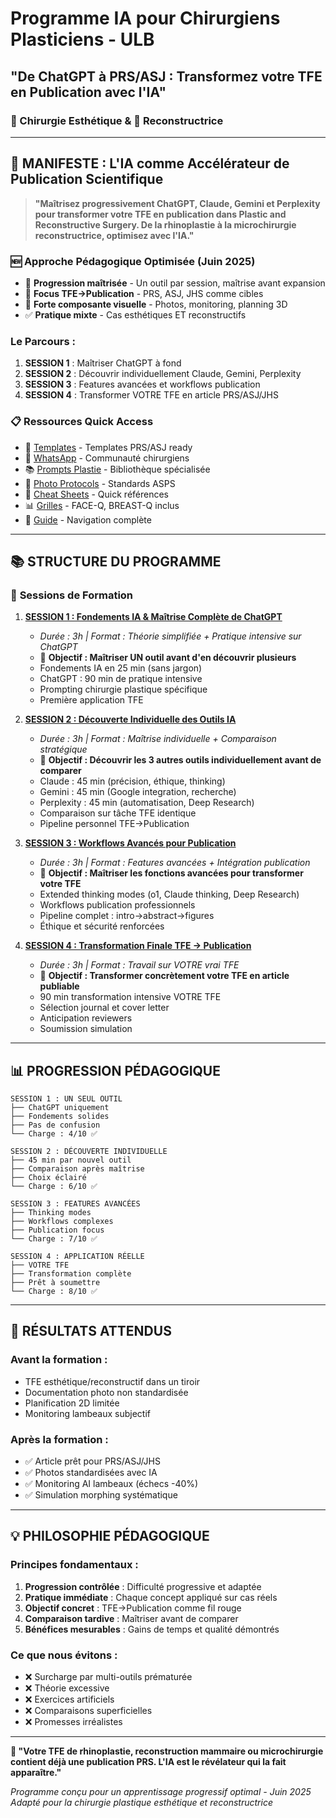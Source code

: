 # Programme IA pour Chirurgiens Plasticiens - ULB 
## "De ChatGPT à PRS/ASJ : Transformez votre TFE en Publication avec l'IA"
### 🎨 Chirurgie Esthétique & 🏥 Reconstructrice

---

## 🎯 **MANIFESTE : L'IA comme Accélérateur de Publication Scientifique**

> **"Maîtrisez progressivement ChatGPT, Claude, Gemini et Perplexity pour transformer votre TFE en publication dans Plastic and Reconstructive Surgery. De la rhinoplastie à la microchirurgie reconstructrice, optimisez avec l'IA."**

### 🆕 **Approche Pédagogique Optimisée (Juin 2025)**
- 🧠 **Progression maîtrisée** - Un outil par session, maîtrise avant expansion
- 🎯 **Focus TFE→Publication** - PRS, ASJ, JHS comme cibles
- 📸 **Forte composante visuelle** - Photos, monitoring, planning 3D
- ✅ **Pratique mixte** - Cas esthétiques ET reconstructifs

### Le Parcours : 
1. **SESSION 1** : Maîtriser ChatGPT à fond
2. **SESSION 2** : Découvrir individuellement Claude, Gemini, Perplexity
3. **SESSION 3** : Features avancées et workflows publication
4. **SESSION 4** : Transformer VOTRE TFE en article PRS/ASJ/JHS

### 📋 **Ressources Quick Access**
- 📱 [Templates](../ressources/templates_all.md) - Templates PRS/ASJ ready
- 💬 [WhatsApp](../ressources/whatsapp_collaboration_guide.md) - Communauté chirurgiens
- 📚 [Prompts Plastie](../ressources/bibliotheque_prompts_plastie.md) - Bibliothèque spécialisée
- 📸 [Photo Protocols](../ressources/photo_standardisation.md) - Standards ASPS
- 🔧 [Cheat Sheets](../ressources/cheatsheets_sessions.md) - Quick références
- 📊 [Grilles](../ressources/grilles_evaluation.md) - FACE-Q, BREAST-Q inclus
- 📖 [Guide](../ressources/README.md) - Navigation complète

---

## 📚 **STRUCTURE DU PROGRAMME**

### 📅 **Sessions de Formation**

1. **[SESSION 1 : Fondements IA & Maîtrise Complète de ChatGPT](./session1_fondements_decouverte.md)**
   - *Durée : 3h | Format : Théorie simplifiée + Pratique intensive sur ChatGPT*
   - 🎯 **Objectif : Maîtriser UN outil avant d'en découvrir plusieurs**
   - Fondements IA en 25 min (sans jargon)
   - ChatGPT : 90 min de pratique intensive
   - Prompting chirurgie plastique spécifique
   - Première application TFE

2. **[SESSION 2 : Découverte Individuelle des Outils IA](./session2_decouverte_outils.md)**
   - *Durée : 3h | Format : Maîtrise individuelle + Comparaison stratégique*
   - 🎯 **Objectif : Découvrir les 3 autres outils individuellement avant de comparer**
   - Claude : 45 min (précision, éthique, thinking)
   - Gemini : 45 min (Google integration, recherche)
   - Perplexity : 45 min (automatisation, Deep Research)
   - Comparaison sur tâche TFE identique
   - Pipeline personnel TFE→Publication

3. **[SESSION 3 : Workflows Avancés pour Publication](./session3_workflows_publication.md)**
   - *Durée : 3h | Format : Features avancées + Intégration publication*
   - 🎯 **Objectif : Maîtriser les fonctions avancées pour transformer votre TFE**
   - Extended thinking modes (o1, Claude thinking, Deep Research)
   - Workflows publication professionnels
   - Pipeline complet : intro→abstract→figures
   - Éthique et sécurité renforcées

4. **[SESSION 4 : Transformation Finale TFE → Publication](./session4_transformation_finale.md)**
   - *Durée : 3h | Format : Travail sur VOTRE vrai TFE*
   - 🎯 **Objectif : Transformer concrètement votre TFE en article publiable**
   - 90 min transformation intensive VOTRE TFE
   - Sélection journal et cover letter
   - Anticipation reviewers
   - Soumission simulation

---

## 📊 **PROGRESSION PÉDAGOGIQUE**

```
SESSION 1 : UN SEUL OUTIL
├── ChatGPT uniquement
├── Fondements solides
├── Pas de confusion
└── Charge : 4/10 ✅

SESSION 2 : DÉCOUVERTE INDIVIDUELLE
├── 45 min par nouvel outil
├── Comparaison après maîtrise
├── Choix éclairé
└── Charge : 6/10 ✅

SESSION 3 : FEATURES AVANCÉES
├── Thinking modes
├── Workflows complexes
├── Publication focus
└── Charge : 7/10 ✅

SESSION 4 : APPLICATION RÉELLE
├── VOTRE TFE
├── Transformation complète
├── Prêt à soumettre
└── Charge : 8/10 ✅
```

---

## 🎯 **RÉSULTATS ATTENDUS**

### Avant la formation :
- TFE esthétique/reconstructif dans un tiroir
- Documentation photo non standardisée
- Planification 2D limitée
- Monitoring lambeaux subjectif

### Après la formation :
- ✅ Article prêt pour PRS/ASJ/JHS
- ✅ Photos standardisées avec IA
- ✅ Monitoring AI lambeaux (échecs -40%)
- ✅ Simulation morphing systématique

---

## 💡 **PHILOSOPHIE PÉDAGOGIQUE**

### Principes fondamentaux :
1. **Progression contrôlée** : Difficulté progressive et adaptée
2. **Pratique immédiate** : Chaque concept appliqué sur cas réels
3. **Objectif concret** : TFE→Publication comme fil rouge
4. **Comparaison tardive** : Maîtriser avant de comparer
5. **Bénéfices mesurables** : Gains de temps et qualité démontrés

### Ce que nous évitons :
- ❌ Surcharge par multi-outils prématurée
- ❌ Théorie excessive
- ❌ Exercices artificiels
- ❌ Comparaisons superficielles
- ❌ Promesses irréalistes

---

**🚀 "Votre TFE de rhinoplastie, reconstruction mammaire ou microchirurgie contient déjà une publication PRS. L'IA est le révélateur qui la fait apparaître."**

*Programme conçu pour un apprentissage progressif optimal - Juin 2025*
*Adapté pour la chirurgie plastique esthétique et reconstructrice*
